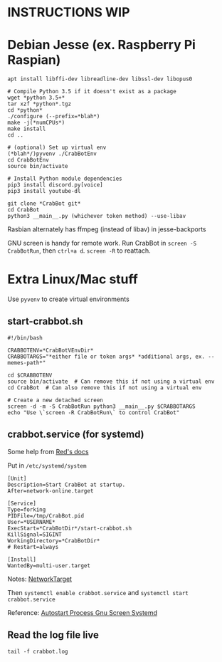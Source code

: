 # INSTRUCTIONS WIP

# Debian Jesse (ex. Raspberry Pi Raspian)
```
apt install libffi-dev libreadline-dev libssl-dev libopus0

# Compile Python 3.5 if it doesn't exist as a package
wget *python 3.5+*
tar xzf *python*.tgz
cd *python*
./configure (--prefix=*blah*)
make -j(*numCPUs*)
make install
cd ..

# (optional) Set up virtual env
(*blah*/)pyvenv ./CrabBotEnv
cd CrabBotEnv
source bin/activate

# Install Python module dependencies
pip3 install discord.py[voice]
pip3 install youtube-dl

git clone *CrabBot git*
cd CrabBot
python3 __main__.py (whichever token method) --use-libav
```

Rasbian alternately has ffmpeg (instead of libav) in jesse-backports

GNU screen is handy for remote work. Run CrabBot in `screen -S CrabBotRun`, then `ctrl+a d`. `screen -R` to reattach.

# Extra Linux/Mac stuff

Use `pyvenv` to create virtual environments

## start-crabbot.sh

```
#!/bin/bash

CRABBOTENV=*CrabBotVEnvDir*
CRABBOTARGS="*either file or token args* *additional args, ex. --memes-path*"

cd $CRABBOTENV
source bin/activate  # Can remove this if not using a virtual env
cd CrabBot  # Can also remove this if not using a virtual env

# Create a new detached screen
screen -d -m -S CrabBotRun python3 __main__.py $CRABBOTARGS
echo "Use \`screen -R CrabBotRun\` to control CrabBot"

```

## crabbot.service (for systemd)

Some help from [Red's docs](https://twentysix26.github.io/Red-Docs/red_guide_linux_autostart/)

Put in `/etc/systemd/system`

```
[Unit]
Description=Start CrabBot at startup.
After=network-online.target

[Service]
Type=forking
PIDFile=/tmp/CrabBot.pid
User=*USERNAME*
ExecStart=*CrabBotDir*/start-crabbot.sh
KillSignal=SIGINT
WorkingDirectory=*CrabBotDir*
# Restart=always

[Install]
WantedBy=multi-user.target
```

Notes: [NetworkTarget](https://www.freedesktop.org/wiki/Software/systemd/NetworkTarget/)

Then `systemctl enable crabbot.service` and `systemctl start crabbot.service`

Reference: [Autostart Process Gnu Screen Systemd](http://www.linuxveda.com/2014/04/28/autostart-process-gnu-screen-systemd/)

## Read the log file live

`tail -f crabbot.log`
